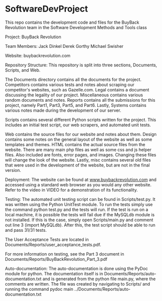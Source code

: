 # SoftwareDevProject
This repo contains the development code and files for the BuyBack Revolution team in the Software Development Methods and Tools class


Project:
BuyBack Revolution


Team Members:
Jack Dinkel
Derek Gorthy
Michael Swisher


Website:
buybackrevolution.com


Repository Structure:
This repository is split into three sections, Documents, Scripts, and Web.

The Documents directory contains all the documents for the project. Competitors contains various tests and notes about scraping our competitor's websites, such as Gazelle.com. Legal contains a document discussing the legality of our project. Miscellaneous contains various random documents and notes. Reports contains all the submissions for this project, namely Part1, Part3, Part5, and Part6. Lastly, Systems contains various notes made during the development of our server.

Scripts contains several different Python scripts written for the project. This includes an initial test script, our web scrapers, and automated unit tests.

Web contains the source files for our website and notes about them. Design contains some notes on the general layout of the website as well as some templates and themes. HTML contains the actual source files from the website. There are many main php files as well as some css and js helper files. Also included are fonts, error pages, and images. Changing these files will change the look of the website. Lastly, misc contains several old files that were used in the development of the website, but are not in the final version.


Deployment:
The website can be found at www.buybackrevolution.com and accessed using a standard web browser as you would any other website. Refer to the video in VIDEO for a demonstration of its functionality.


Testing:
The automated unit testing script can be found in Scripts/test.py. It was written using the Python UnitTest module. To run the tests simply use the command python test.py and the tests will run. If the test is run on a local machine, it is possible the tests will fail due if the MySQLdb module is not installed. If this is the case, simply open Scripts/main.py and comment out line 3 (import MySQLdb). After this, the test script should be able to run and pass 31/31 tests.

The User Acceptance Tests are located in Documents/Reports/user_acceptance_tests.pdf.

For more information on testing, see the Part 3 document in Documents/Reports/BuyBackRevolution_Part_3.pdf


Auto-documentation:
The auto-documentation is done using the PyDoc module for python. The documentation itself is in Documents/Reports/auto-documentation.txt and is generated from the python file main.py, where the comments are written. The file was created by navigating to Scripts/ and running the command
pydoc main ../Documents/Reports/auto-documentation.txt